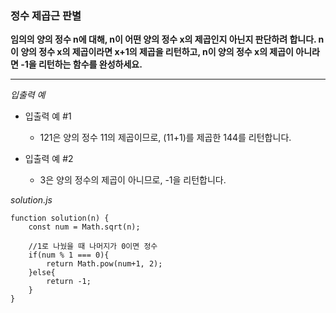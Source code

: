 ### 정수 제곱근 판별

**임의의 양의 정수 n에 대해, n이 어떤 양의 정수 x의 제곱인지 아닌지 판단하려 합니다. n이 양의 정수 x의 제곱이라면 x+1의 제곱을 리턴하고, n이 양의 정수 x의 제곱이 아니라면 -1을 리턴하는 함수를 완성하세요.**

---

_입출력 예_

- 입출력 예 #1

  - 121은 양의 정수 11의 제곱이므로, (11+1)를 제곱한 144를 리턴합니다.

- 입출력 예 #2

  - 3은 양의 정수의 제곱이 아니므로, -1을 리턴합니다.

_solution.js_

```
function solution(n) {
    const num = Math.sqrt(n);

    //1로 나눴을 때 나머지가 0이면 정수
    if(num % 1 === 0){
        return Math.pow(num+1, 2);
    }else{
        return -1;
    }
}
```
